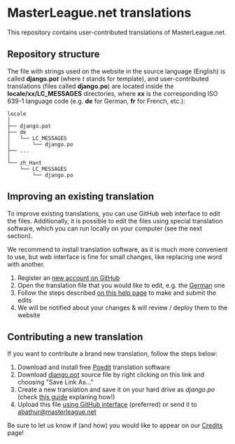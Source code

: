 # MasterLeague.net translations

This repository contains user-contributed translations of MasterLeague.net.

## Repository structure

The file with strings used on the website in the source language (English) is called __django.po*t*__ (where *t* stands for template), and user-contributed translations (files called __django.po__) are located inside the **locale/xx/LC_MESSAGES** directories, where **xx** is the corresponding ISO 639-1 language code (e.g. **de** for German, **fr** for French, etc.):

```
locale
│
├── django.pot
├── de
│   └── LC_MESSAGES
│       └── django.po
├── ...
│
└── zh_Hant
    └── LC_MESSAGES
        └── django.po
```

## Improving an existing translation

To improve existing translations, you can use GitHub web interface to edit the files. Additionally, it is possible to edit the files using special translation software, which you can run locally on your computer (see the next section).

We recommend to install translation software, as it is much more convenient to use, but web interface is fine for small changes, like replacing one word with another.

1. Register an [new account on GitHub](https://github.com/join)
2. Open the translation file that you would like to edit, e.g. the [German](locale/de/LC_MESSAGES/django.po) one
3. Follow the steps described [on this help page](https://help.github.com/articles/editing-files-in-another-user-s-repository/) to make and submit the edits
4. We will be notified about your changes & will review / deploy them to the website

## Contributing a new translation

If you want to contribute a brand new translation, follow the steps below:

1. Download and install free [Poedit](https://poedit.net) translation software
2. Download [django.pot](https://raw.githubusercontent.com/masterleague-net/translations/master/locale/django.pot) source file by right clicking on this link and choosing "Save Link As..."
3. Create a new translation and save it on your hard drive as *django.po* (check [this guide](https://www.orange-themes.com/how-to-translate-website-with-poedit/) explaning how!)
4. Upload this file [using GitHub interface](https://help.github.com/articles/adding-a-file-to-a-repository/) (preferred) or send it to abathur@masterleague.net

Be sure to let us know if (and how) you would like to appear on our [Credits](https://masterleague.net/credits/) page!

